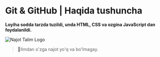 # Git & GitHub | Haqida tushuncha

**Loyiha sodda tarzda tuzildi, unda HTML, CSS va ozgina JavaScript dan foydalanildi.**

![Najot Talim Logo](https://edfix.uz/_next/image?url=https%3A%2F%2Fpub-c2b19e42ccd64caca5c5c00e52fbe7e3.r2.dev%2Fpartners%2Fcdfcdd2e-475e-408d-8bb5-715dadd7d348.png&w=640&q=75)

> 🔹Ilmdan o'zga najot yo'q va bo'lmagay.
